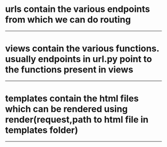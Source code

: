 
# **urls** contain the various endpoints from which we can do routing

---

# **views** contain the various functions. usually endpoints in url.py point to the functions present in views


---

# **templates** contain the html files which can be rendered using render(request,path to html file in templates folder)


---


